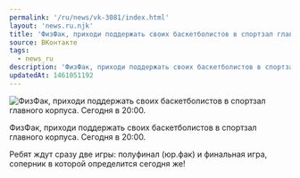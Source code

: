 ```yaml
---
permalink: '/ru/news/vk-3081/index.html'
layout: 'news.ru.njk'
title: 'ФизФак, приходи поддержать своих баскетболистов в спортзал главного корпуса'
source: ВКонтакте
tags:
  - news_ru
description: 'ФизФак, приходи поддержать своих баскетболистов в спортзал главного корпуса'
updatedAt: 1461051192
---
```

![ФизФак, приходи поддержать своих баскетболистов в спортзал главного корпуса. Сегодня в 20:00.](https://sun9-35.userapi.com/impf/c631420/v631420303/2522a/Nrex5n6kwo8.jpg?size=960x600&quality=96&proxy=1&sign=e4c030b1a0d7247f349371b4677014e5&c_uniq_tag=cmwsE-9hO-UyenTdZSd2F4BdlhU2T0LjIk7-EahKOuA&type=album)

ФизФак, приходи поддержать своих баскетболистов в спортзал главного корпуса. Сегодня в 20:00.

Ребят ждут сразу две игры: полуфинал (юр.фак) и финальная игра, соперник в которой определится сегодня же!
